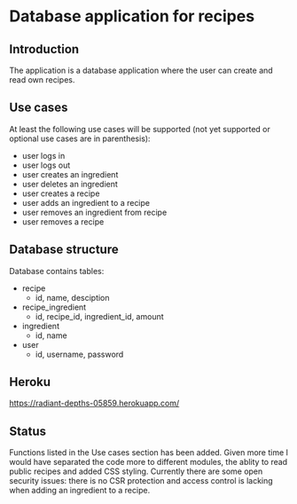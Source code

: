 # Database application for recipes

## Introduction

The application is a database application where the user can create and read own recipes. 

## Use cases

At least the following use cases will be supported (not yet supported or optional use cases are in parenthesis):

- user logs in
- user logs out
- user creates an ingredient
- user deletes an ingredient
- user creates a recipe
- user adds an ingredient to a recipe
- user removes an ingredient from recipe
- user removes a recipe

## Database structure

Database contains tables:

- recipe
  - id, name, desciption
- recipe_ingredient
  - id, recipe_id, ingredient_id, amount
- ingredient
  - id, name
- user
  - id, username, password

## Heroku

https://radiant-depths-05859.herokuapp.com/

## Status

Functions listed in the Use cases section has been added. Given more time I would have separated the code more to different modules, the ablity to read public recipes and added CSS styling. Currently there are some open security issues: there is no CSR protection and access control is lacking when adding an ingredient to a recipe.
